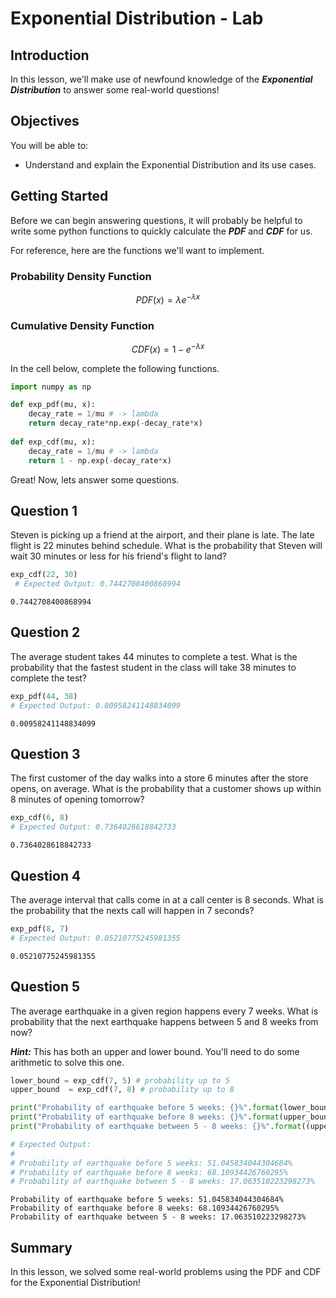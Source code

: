 
# Exponential Distribution - Lab

## Introduction

In this lesson, we'll make use of newfound knowledge of the **_Exponential Distribution_** to answer some real-world questions!

## Objectives

You will be able to:

* Understand and explain the Exponential Distribution and its use cases.

## Getting Started

Before we can begin answering questions, it will probably be helpful to write some python functions to quickly calculate the **_PDF_** and **_CDF_** for us.  

For reference, here are the functions we'll want to implement.

### Probability Density Function

$$PDF(x) = \lambda e^{- \lambda x}$$

###  Cumulative Density Function

$$CDF(x) = 1 - e^{- \lambda x}$$

In the cell below, complete the following functions.


```python
import numpy as np
```


```python
def exp_pdf(mu, x):
    decay_rate = 1/mu # -> lambda
    return decay_rate*np.exp(-decay_rate*x)
    
def exp_cdf(mu, x):
    decay_rate = 1/mu # -> lambda
    return 1 - np.exp(-decay_rate*x)
```

Great! Now, lets answer some questions.

## Question 1 

Steven is picking up a friend at the airport, and their plane is late. The late flight is 22 minutes behind schedule.  What is the probability that Steven will wait 30 minutes or less for his friend's flight to land?


```python
exp_cdf(22, 30)
 # Expected Output: 0.7442708400868994
```




    0.7442708400868994



## Question 2

The average student takes 44 minutes to complete a test.  What is the probability that the fastest student in the class will take 38 minutes to complete the test?


```python
exp_pdf(44, 38)
# Expected Output: 0.00958241148834099
```




    0.00958241148834099



## Question 3

The first customer of the day walks into a store 6 minutes after the store opens, on average.  What is the probability that a customer shows up within 8 minutes of opening tomorrow?


```python
exp_cdf(6, 8)
# Expected Output: 0.7364028618842733
```




    0.7364028618842733



## Question 4

The average interval that calls come in at a call center is 8 seconds. What is the probability that the nexts call will happen in 7 seconds?


```python
exp_pdf(8, 7)
# Expected Output: 0.05210775245981355
```




    0.05210775245981355



## Question 5

The average earthquake in a given region happens every 7 weeks.  What is probability that the next earthquake happens between 5 and 8 weeks from now?

**_Hint:_** This has both an upper and lower bound.  You'll need to do some arithmetic to solve this one. 


```python
lower_bound = exp_cdf(7, 5) # probability up to 5
upper_bound  = exp_cdf(7, 8) # probability up to 8

print("Probability of earthquake before 5 weeks: {}%".format(lower_bound * 100))
print("Probability of earthquake before 8 weeks: {}%".format(upper_bound * 100))
print("Probability of earthquake between 5 - 8 weeks: {}%".format((upper_bound - lower_bound) * 100))

# Expected Output: 
# 
# Probability of earthquake before 5 weeks: 51.045834044304684%
# Probability of earthquake before 8 weeks: 68.10934426760295%
# Probability of earthquake between 5 - 8 weeks: 17.063510223298273%
```

    Probability of earthquake before 5 weeks: 51.045834044304684%
    Probability of earthquake before 8 weeks: 68.10934426760295%
    Probability of earthquake between 5 - 8 weeks: 17.063510223298273%


## Summary

In this lesson, we solved some real-world problems using the PDF and CDF for the Exponential Distribution!
